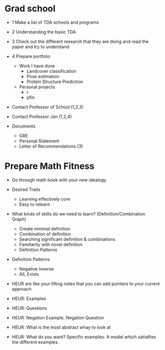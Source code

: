 #  Grad school

* 1 Make a list of TDA schools and programs
* 2 Understanding the basic TDA
* 3 Check out the different research that they are doing and read the paper and try to understand
* 4 Prepare portfolio
  * Work I have done
    * Landcover classification
    * Pose estimation
    * Protein Structure Prediction
  * Personal projects
    * r
    * pfin


* Contact Professor of School (1,2,3)
* Contact Professor Jan (1,2,4)


* Documents
  * GRE
  * Personal Statement
  * Letter of Recommendations (3)



# Prepare Math Fitness

* Go through math book with your new idealogy

* Desired Traits
  * Learning effectively core
  * Easy to relearn

* What kinds of skills do we need to learn? (Definition/Combination Graph)
  * Create minimal definition
  * Combination of definition
  * Searching significant definition & combinations
  * Familiarity with novel definition
  * Definition Patterns


* Definition Patterns
  * Negative Inverse
  * All, Exists

    
* HEUR are like your lifting notes that you can add pointers to your current approach

* HEUR: Examples
* HEUR: Questions
* HEUR: Negation Example, Negation Question
* HEUR: What is the most abstract whay to look at
* HEUR: What do you want? Specific examples. A model which satistfies the different examples.
